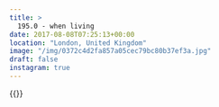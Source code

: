 ```yaml
---
title: >
  195.0 - when living
date: 2017-08-08T07:25:13+00:00
location: "London, United Kingdom"
image: "/img/0372c4d2fa857a05cec79bc80b37ef3a.jpg"
draft: false
instagram: true
---
```


{{<photo src="/img/0372c4d2fa857a05cec79bc80b37ef3a.jpg">}}
